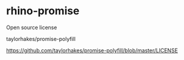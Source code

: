 # rhino-promise

Open source license

taylorhakes/promise-polyfill

https://github.com/taylorhakes/promise-polyfill/blob/master/LICENSE
